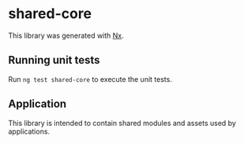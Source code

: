 # shared-core

This library was generated with [Nx](https://nx.dev).

## Running unit tests

Run `ng test shared-core` to execute the unit tests.

## Application

This library is intended to contain shared modules and assets used by applications.
